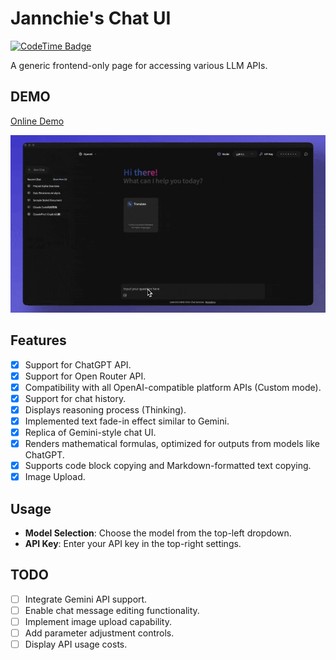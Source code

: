 # Jannchie's Chat UI

[![CodeTime Badge](https://img.shields.io/endpoint?style=social&color=222&url=https%3A%2F%2Fapi.codetime.dev%2Fshield%3Fid%3D2%26project%3Dgemini-chat-ui%26in=0)](https://codetime.dev)

A generic frontend-only page for accessing various LLM APIs.

## DEMO

[Online Demo](https://chat.jannchie.com/)

<p align="center" style="overflow: hidden; border-radius:">
  <img alt="preview" src="preview/gumini-style-chat-ui.gif">
</p>

## Features

- [x] Support for ChatGPT API.
- [x] Support for Open Router API.
- [x] Compatibility with all OpenAI-compatible platform APIs (Custom mode).
- [x] Support for chat history.
- [x] Displays reasoning process (Thinking).
- [x] Implemented text fade-in effect similar to Gemini.
- [x] Replica of Gemini-style chat UI.
- [x] Renders mathematical formulas, optimized for outputs from models like ChatGPT.
- [x] Supports code block copying and Markdown-formatted text copying.
- [x] Image Upload.

## Usage

- **Model Selection**: Choose the model from the top-left dropdown.
- **API Key**: Enter your API key in the top-right settings.

## TODO

- [ ] Integrate Gemini API support.
- [ ] Enable chat message editing functionality.
- [ ] Implement image upload capability.
- [ ] Add parameter adjustment controls.
- [ ] Display API usage costs.
